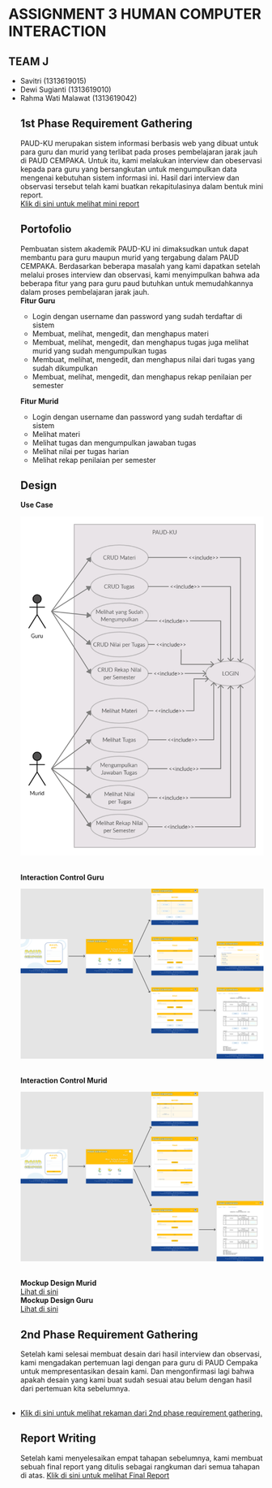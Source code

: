 <h1> ASSIGNMENT 3 HUMAN COMPUTER INTERACTION </h1>
<h2>TEAM J</h2>
<ul>
  <li>Savitri (1313619015)</li>
  <li>Dewi Sugianti (1313619010)</li>
  <li>Rahma Wati Malawat (1313619042)</li>
  
  <h2>1st Phase Requirement Gathering</h2>
 PAUD-KU merupakan sistem informasi berbasis web yang dibuat untuk para guru dan murid yang terlibat pada proses pembelajaran jarak jauh di PAUD CEMPAKA. Untuk itu, kami melakukan interview dan obeservasi kepada para guru yang bersangkutan untuk mengumpulkan data mengenai kebutuhan sistem informasi ini. Hasil dari interview dan observasi tersebut telah kami buatkan rekapitulasinya dalam bentuk mini report.<br>
<a href="https://github.com/dewsgnt/PAUD-KU/blob/main/mini_report(phase1)/mini_report1.pdf">Klik di sini untuk melihat mini report</a>

  <h2>Portofolio</h2>
Pembuatan sistem akademik PAUD-KU ini dimaksudkan untuk dapat membantu para guru maupun murid yang tergabung dalam PAUD CEMPAKA. Berdasarkan beberapa masalah yang kami dapatkan setelah melalui proses interview dan observasi, kami menyimpulkan bahwa ada beberapa fitur yang para guru paud butuhkan untuk memudahkannya dalam proses pembelajaran jarak jauh.<br>
<b>Fitur Guru</b>
<ul>
  <li>Login dengan username dan password yang sudah terdaftar di sistem</li>
  <li>Membuat, melihat, mengedit, dan menghapus materi </li>
  <li>Membuat, melihat, mengedit, dan menghapus tugas juga melihat murid yang sudah mengumpulkan tugas </li>
  <li>Membuat, melihat, mengedit, dan menghapus nilai dari tugas yang sudah dikumpulkan</li>
  <li>Membuat, melihat, mengedit, dan menghapus rekap penilaian per semester </li>
</ul>

<b>Fitur Murid</b>
<ul>
  <li>Login dengan username dan password yang sudah terdaftar di sistem </li>
  <li>Melihat materi </li>
  <li>Melihat tugas dan mengumpulkan jawaban tugas</li>
  <li>Melihat nilai per tugas harian</li>
  <li>Melihat rekap penilaian per semester</li>
</ul>

<h2>Design</h2>
<b> Use Case</b><br>


![Use Case](use_case.jpg)


<br><b> Interaction Control Guru</b><br>

![Interaction Control Guru](PAUD-KU_guru.png)


<br><b> Interaction Control Murid</b><br>

![Interaction Control Murid](PAUD-KU_murid.png)

<br><b> Mockup Design Murid</b><br>
       <a href = "https://github.com/dewsgnt/PAUD-KU/tree/main/mockup_design_guru">Lihat di sini </a><br>
<b> Mockup Design Guru</b><br>
       <a href="https://github.com/dewsgnt/PAUD-KU/tree/main/mockup_design_murid">Lihat di sini </a>


<h2>2nd Phase Requirement Gathering</h2>
<p>Setelah kami selesai membuat desain dari hasil interview dan observasi, kami mengadakan pertemuan lagi dengan para guru di PAUD Cempaka untuk mempresentasikan desain kami. Dan mengonfirmasi lagi bahwa apakah desain yang kami buat sudah sesuai atau belum dengan hasil dari pertemuan kita sebelumnya.</p><br>
<li><a href="https://www.youtube.com/watch?v=3hSrNOrXVJo&feature=youtu.be">Klik di sini untuk melihat rekaman dari 2nd phase requirement gathering.</a></li>

<h2>Report Writing</h2>
Setelah kami menyelesaikan empat tahapan sebelumnya, kami membuat sebuah final report yang ditulis sebagai rangkuman dari semua tahapan di atas.
<a href="https://github.com/dewsgnt/PAUD-KU/blob/main/report_writing/final_report.pdf">Klik di sini untuk melihat Final Report</a>

    
    
    
    
    
    
    
    
    
    
    
    
    
    
    
    
    
  
 
